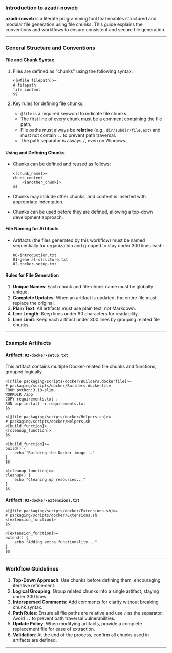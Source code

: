 
### Introduction to azadi-noweb

**azadi-noweb** is a literate programming tool that enables structured and modular file generation using file chunks. This guide explains the conventions and workflows to ensure consistent and secure file generation.

---

### General Structure and Conventions

#### File and Chunk Syntax

1. Files are defined as "chunks" using the following syntax:

   ```
   <[@file filepath]>=
   # filepath
   file content
   $$
   ```

2. Key rules for defining file chunks:

   - `@file` is a required keyword to indicate file chunks.
   - The first line of every chunk must be a comment containing the file path.
   - File paths must always be **relative** (e.g., `dir/subdir/file.ext`) and must not contain `..` to prevent path traversal.
   - The path separator is always `/`, even on Windows.

#### Using and Defining Chunks

- Chunks can be defined and reused as follows:

  ```
  <[chunk_name]>=
  chunk content
      <[another_chunk]>
  $$
  ```

- Chunks may include other chunks, and content is inserted with appropriate indentation.

- Chunks can be used before they are defined, allowing a top-down development approach.

#### File Naming for Artifacts

- Artifacts (the files generated by this workflow) must be named sequentially for organization and grouped to stay under 300 lines each:
  ```
  00-introduction.txt
  01-general-structure.txt
  02-docker-setup.txt
  ```

#### Rules for File Generation

1. **Unique Names**: Each chunk and file-chunk name must be globally unique.
2. **Complete Updates**: When an artifact is updated, the entire file must replace the original.
3. **Plain Text**: All artifacts must use plain text, not Markdown.
4. **Line Length**: Keep lines under 90 characters for readability.
5. **Line Limit**: Keep each artifact under 300 lines by grouping related file chunks.

---

### Example Artifacts

#### Artifact: `02-docker-setup.txt`

This artifact contains multiple Docker-related file chunks and functions, grouped logically.

```
<[@file packaging/scripts/docker/Builders.dockerfile]>=
# packaging/scripts/docker/Builders.dockerfile
FROM python:3.10-slim
WORKDIR /app
COPY requirements.txt .
RUN pip install -r requirements.txt
$$

<[@file packaging/scripts/docker/Helpers.sh]>=
# packaging/scripts/docker/Helpers.sh
<[build_function]>
<[cleanup_function]>
$$

<[build_function]>=
build() {
    echo "Building the Docker image..."
}
$$

<[cleanup_function]>=
cleanup() {
    echo "Cleaning up resources..."
}
$$
```

#### Artifact: `03-docker-extensions.txt`

```
<[@file packaging/scripts/docker/Extensions.sh]>=
# packaging/scripts/docker/Extensions.sh
<[extension_function]>
$$

<[extension_function]>=
extend() {
    echo "Adding extra functionality..."
}
$$
```

---

### Workflow Guidelines

1. **Top-Down Approach**: Use chunks before defining them, encouraging iterative refinement.
2. **Logical Grouping**: Group related chunks into a single artifact, staying under 300 lines.
3. **Interspersed Comments**: Add comments for clarity without breaking chunk syntax.
4. **Path Rules**: Ensure all file paths are relative and use `/` as the separator. Avoid `..` to prevent path traversal vulnerabilities.
5. **Update Policy**: When modifying artifacts, provide a complete replacement file for ease of extraction.
6. **Validation**: At the end of the process, confirm all chunks used in artifacts are defined.

---

